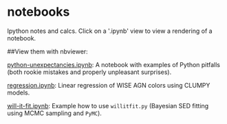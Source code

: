notebooks
=========

Ipython notes and calcs. Click on a '.ipynb' view to view a rendering
of a notebook.

##View them with nbviewer:

[python-unexpectancies.ipynb](./python-unexpectancies.ipynb): A notebook with examples of Python pitfalls (both rookie mistakes and properly unpleasant surprises).

[regression.ipynb](./regression.ipynb): Linear regression of WISE AGN colors using CLUMPY models.

[will-it-fit.ipynb](./will-it-fit.ipynb): Example how to use `willitfit.py` (Bayesian SED fitting using MCMC sampling and `PyMC`).

